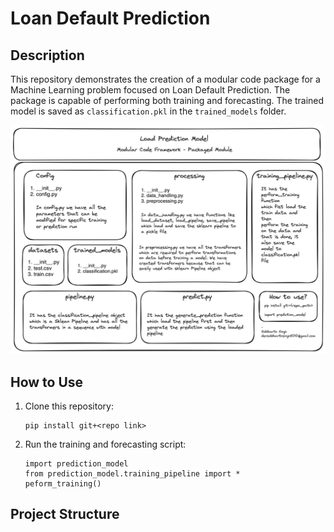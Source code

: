 # Loan Default Prediction

## Description
This repository demonstrates the creation of a modular code package for a Machine Learning problem focused on Loan Default Prediction. The package is capable of performing both training and forecasting. The trained model is saved as `classification.pkl` in the `trained_models` folder.

![Model Architecture](Modular_Code_Flow.png)

## How to Use
1. Clone this repository:
    ```
    pip install git+<repo link>
    ```

2. Run the training and forecasting script:
    ```
    import prediction_model
    from prediction_model.training_pipeline import *
    peform_training()
    ```

## Project Structure
